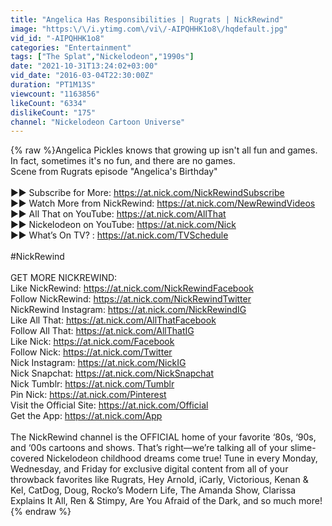 ```yaml
---
title: "Angelica Has Responsibilities | Rugrats | NickRewind"
image: "https:\/\/i.ytimg.com\/vi\/-AIPQHHK1o8\/hqdefault.jpg"
vid_id: "-AIPQHHK1o8"
categories: "Entertainment"
tags: ["The Splat","Nickelodeon","1990s"]
date: "2021-10-31T13:24:02+03:00"
vid_date: "2016-03-04T22:30:00Z"
duration: "PT1M13S"
viewcount: "1163856"
likeCount: "6334"
dislikeCount: "175"
channel: "Nickelodeon Cartoon Universe"
---
```

{% raw %}Angelica Pickles knows that growing up isn't all fun and games. In fact, sometimes it's no fun, and there are no games.<br />Scene from Rugrats episode &quot;Angelica's Birthday&quot;<br /><br />►► Subscribe for More: <a rel="nofollow" target="blank" href="https://at.nick.com/NickRewindSubscribe">https://at.nick.com/NickRewindSubscribe</a><br />►► Watch More from NickRewind: <a rel="nofollow" target="blank" href="https://at.nick.com/NewRewindVideos">https://at.nick.com/NewRewindVideos</a><br />►► All That on YouTube: <a rel="nofollow" target="blank" href="https://at.nick.com/AllThat">https://at.nick.com/AllThat</a><br />►► Nickelodeon on YouTube: <a rel="nofollow" target="blank" href="https://at.nick.com/Nick">https://at.nick.com/Nick</a><br />►► What’s On TV? : <a rel="nofollow" target="blank" href="https://at.nick.com/TVSchedule">https://at.nick.com/TVSchedule</a><br /><br />#NickRewind <br /><br />GET MORE NICKREWIND:<br />Like NickRewind: <a rel="nofollow" target="blank" href="https://at.nick.com/NickRewindFacebook">https://at.nick.com/NickRewindFacebook</a><br />Follow NickRewind: <a rel="nofollow" target="blank" href="https://at.nick.com/NickRewindTwitter">https://at.nick.com/NickRewindTwitter</a><br />NickRewind Instagram: <a rel="nofollow" target="blank" href="https://at.nick.com/NickRewindIG">https://at.nick.com/NickRewindIG</a><br />Like All That: <a rel="nofollow" target="blank" href="https://at.nick.com/AllThatFacebook">https://at.nick.com/AllThatFacebook</a><br />Follow All That: <a rel="nofollow" target="blank" href="https://at.nick.com/AllThatIG">https://at.nick.com/AllThatIG</a><br />Like Nick: <a rel="nofollow" target="blank" href="https://at.nick.com/Facebook">https://at.nick.com/Facebook</a><br />Follow Nick: <a rel="nofollow" target="blank" href="https://at.nick.com/Twitter">https://at.nick.com/Twitter</a><br />Nick Instagram: <a rel="nofollow" target="blank" href="https://at.nick.com/NickIG">https://at.nick.com/NickIG</a><br />Nick Snapchat: <a rel="nofollow" target="blank" href="https://at.nick.com/NickSnapchat">https://at.nick.com/NickSnapchat</a>  <br />Nick Tumblr: <a rel="nofollow" target="blank" href="https://at.nick.com/Tumblr">https://at.nick.com/Tumblr</a><br />Pin Nick: <a rel="nofollow" target="blank" href="https://at.nick.com/Pinterest">https://at.nick.com/Pinterest</a><br />Visit the Official Site: <a rel="nofollow" target="blank" href="https://at.nick.com/Official">https://at.nick.com/Official</a><br />Get the App: <a rel="nofollow" target="blank" href="https://at.nick.com/App">https://at.nick.com/App</a> <br /><br />The NickRewind channel is the OFFICIAL home of your favorite ‘80s, ‘90s, and ‘00s cartoons and shows. That’s right—we’re talking all of your slime-covered Nickelodeon childhood dreams come true! Tune in every Monday, Wednesday, and Friday for exclusive digital content from all of your throwback favorites like Rugrats, Hey Arnold, iCarly, Victorious, Kenan &amp; Kel, CatDog, Doug, Rocko’s Modern Life, The Amanda Show, Clarissa Explains It All, Ren &amp; Stimpy, Are You Afraid of the Dark, and so much more!{% endraw %}
